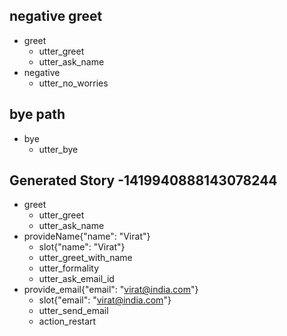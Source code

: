 ## negative greet
* greet
	- utter_greet
	- utter_ask_name
* negative
	- utter_no_worries

## bye path
* bye
	- utter_bye

## Generated Story -1419940888143078244
* greet
    - utter_greet
    - utter_ask_name
* provideName{"name": "Virat"}
    - slot{"name": "Virat"}
    - utter_greet_with_name
    - utter_formality
    - utter_ask_email_id
* provide_email{"email": "virat@india.com"}
    - slot{"email": "virat@india.com"}
    - utter_send_email
    - action_restart

